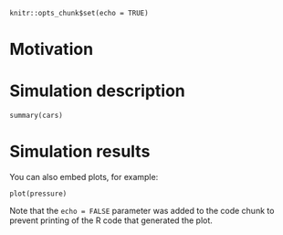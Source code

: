 
```{r setup, include=FALSE}
knitr::opts_chunk$set(echo = TRUE)
```
# Motivation

# Simulation description

```{r cars}
summary(cars)
```

# Simulation results

You can also embed plots, for example:

```{r pressure, echo=FALSE}
plot(pressure)
```

Note that the `echo = FALSE` parameter was added to the code chunk to prevent printing of the R code that generated the plot.
